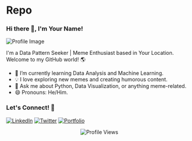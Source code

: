 # Repo
<!-- Your Name's GitHub Profile -->

### Hi there 👋, I'm Your Name!



![Profile Image]([https://raw.githubusercontent.com/your-username/your-repository-name/main/images/your-image.png](https://www.kidscodecs.com/wp-content/uploads/2020/02/History_TS_ProgrammingMemes_image6.png))



I'm a Data Pattern Seeker | Meme Enthusiast based in Your Location. Welcome to my GitHub world! 🌎

<!-- About Me -->
- 🌱 I’m currently learning Data Analysis and Machine Learning.
- 💡 I love exploring new memes and creating humorous content.
- 💬 Ask me about Python, Data Visualization, or anything meme-related.
- 😄 Pronouns: He/Him.


<!-- Connect with Me -->
### Let's Connect! 🤝

[![LinkedIn](https://img.shields.io/badge/LinkedIn-Connect-blue?style=for-the-badge&logo=linkedin&logoColor=white)](https://www.linkedin.com/in/your-linkedin)
[![Twitter](https://img.shields.io/badge/Twitter-Follow-blue?style=for-the-badge&logo=twitter&logoColor=white)](https://twitter.com/your-twitter)
[![Portfolio](https://img.shields.io/badge/Portfolio-Visit-yellow?style=for-the-badge)](https://your-portfolio)

<!-- Footer -->
<p align="center">
  <img alt="Profile Views" src="https://komarev.com/ghpvc/?username=your-username&style=flat-square" />
</p>
